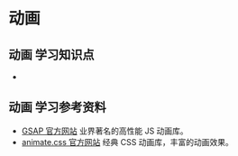 # 动画

## 动画 学习知识点

- 

## 动画 学习参考资料

- [GSAP 官方网站](https://gsap.com/)
  业界著名的高性能 JS 动画库。
- [animate.css 官方网站](https://animate.style/)
  经典 CSS 动画库，丰富的动画效果。